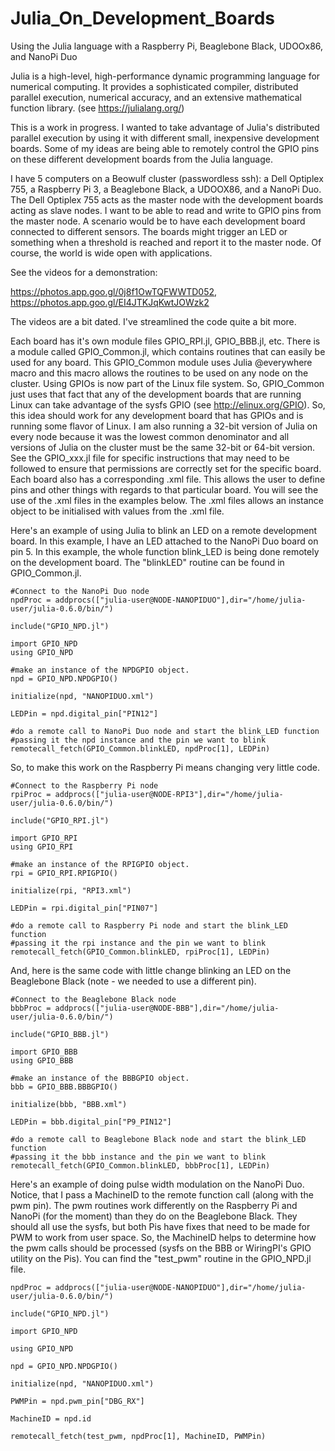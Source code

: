 # Julia_On_Development_Boards
Using the Julia language with a Raspberry Pi, Beaglebone Black, UDOOx86, and NanoPi Duo

Julia is a high-level, high-performance dynamic programming language for numerical computing. It provides a sophisticated compiler, distributed parallel execution, numerical accuracy, and an extensive mathematical function library. (see https://julialang.org/)

This is a work in progress. I wanted to take advantage of Julia's distributed parallel execution by using it with different small, inexpensive development boards. Some of my ideas are being able to remotely control the GPIO pins on these different development boards from the Julia language. 

I have 5 computers on a Beowulf cluster (passwordless ssh): a Dell Optiplex 755, a Raspberry Pi 3, a Beaglebone Black, a UDOOX86, and a NanoPi Duo. The Dell Optiplex 755 acts as the master node with the development boards acting as slave nodes. I want to be able to read and write to GPIO pins from the master node. A scenario would be to have each development board connected to different sensors. The boards might trigger an LED or something when a threshold is reached and report it to the master node. Of course, the world is wide open with applications.

See the videos for a demonstration: 

https://photos.app.goo.gl/0j8f1OwTQFWWTD052, https://photos.app.goo.gl/EI4JTKJqKwtJOWzk2 

The videos are a bit dated. I've streamlined the code quite a bit more.


Each board has it's own module files GPIO_RPI.jl, GPIO_BBB.jl, etc. There is a module called GPIO_Common.jl, which contains routines that can easily be used for any board. This GPIO_Common module uses Julia @everywhere macro and this macro allows the routines to be used on any node on the cluster. Using GPIOs is now part of the Linux file system. So, GPIO_Common just uses that fact that any of the development boards that are running Linux can take advantage of the sysfs GPIO (see http://elinux.org/GPIO). So, this idea should work for any development board that has GPIOs and is running some flavor of Linux. I am also running a 32-bit version of Julia on every node because it was the lowest common denominator and all versions of Julia on the cluster must be the same 32-bit or 64-bit version. See the GPIO_xxx.jl file for specific instructions that may need to be followed to ensure that permissions are correctly set for the specific board. Each board also has a corresponding .xml file. This allows the user to define pins and other things with regards to that particular board. You will see the use of the .xml files in the examples below. The .xml files allows an instance object to be initialised with values from the .xml file.

Here's an example of using Julia to blink an LED on a remote development board. In this example, I have an LED attached
to the NanoPi Duo board on pin 5. In this example, the whole function blink_LED is being done remotely on the development board. The "blinkLED" routine can be found in GPIO_Common.jl.

```
#Connect to the NanoPi Duo node
npdProc = addprocs(["julia-user@NODE-NANOPIDUO"],dir="/home/julia-user/julia-0.6.0/bin/")

include("GPIO_NPD.jl")

import GPIO_NPD
using GPIO_NPD

#make an instance of the NPDGPIO object.
npd = GPIO_NPD.NPDGPIO()

initialize(npd, "NANOPIDUO.xml")

LEDPin = npd.digital_pin["PIN12"]

#do a remote call to NanoPi Duo node and start the blink_LED function 
#passing it the npd instance and the pin we want to blink
remotecall_fetch(GPIO_Common.blinkLED, npdProc[1], LEDPin)
```

So, to make this work on the Raspberry Pi means changing very little code.

```
#Connect to the Raspberry Pi node
rpiProc = addprocs(["julia-user@NODE-RPI3"],dir="/home/julia-user/julia-0.6.0/bin/")

include("GPIO_RPI.jl")

import GPIO_RPI
using GPIO_RPI

#make an instance of the RPIGPIO object.
rpi = GPIO_RPI.RPIGPIO()

initialize(rpi, "RPI3.xml")

LEDPin = rpi.digital_pin["PIN07"]

#do a remote call to Raspberry Pi node and start the blink_LED function 
#passing it the rpi instance and the pin we want to blink
remotecall_fetch(GPIO_Common.blinkLED, rpiProc[1], LEDPin)
```

And, here is the same code with little change blinking an LED on the Beaglebone Black (note - we needed to use
a different pin).

```
#Connect to the Beaglebone Black node
bbbProc = addprocs(["julia-user@NODE-BBB"],dir="/home/julia-user/julia-0.6.0/bin/")

include("GPIO_BBB.jl")

import GPIO_BBB
using GPIO_BBB

#make an instance of the BBBGPIO object.
bbb = GPIO_BBB.BBBGPIO()

initialize(bbb, "BBB.xml")

LEDPin = bbb.digital_pin["P9_PIN12"]

#do a remote call to Beaglebone Black node and start the blink_LED function 
#passing it the bbb instance and the pin we want to blink
remotecall_fetch(GPIO_Common.blinkLED, bbbProc[1], LEDPin)
```

Here's an example of doing pulse width modulation on the NanoPi Duo. Notice, that I pass a MachineID to the remote function call (along with the pwm pin). The pwm routines work differently on the Raspberry Pi and NanoPi (for the moment) than they do on the Beaglebone Black. They should all use the sysfs, but both Pis have fixes that need to be made for PWM to work from user space. So, the MachineID helps to determine how the pwm calls should be processed (sysfs on the BBB or WiringPI's GPIO utility on the Pis). You can find the "test_pwm" routine in the GPIO_NPD.jl file.

```
npdProc = addprocs(["julia-user@NODE-NANOPIDUO"],dir="/home/julia-user/julia-0.6.0/bin/")

include("GPIO_NPD.jl")

import GPIO_NPD

using GPIO_NPD

npd = GPIO_NPD.NPDGPIO()

initialize(npd, "NANOPIDUO.xml")

PWMPin = npd.pwm_pin["DBG_RX"]

MachineID = npd.id

remotecall_fetch(test_pwm, npdProc[1], MachineID, PWMPin)
```




